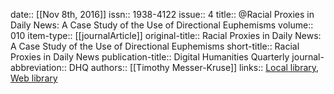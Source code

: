 date:: [[Nov 8th, 2016]]
issn:: 1938-4122
issue:: 4
title:: @Racial Proxies in Daily News: A Case Study of the Use of Directional Euphemisms
volume:: 010
item-type:: [[journalArticle]]
original-title:: Racial Proxies in Daily News: A Case Study of the Use of Directional Euphemisms
short-title:: Racial Proxies in Daily News
publication-title:: Digital Humanities Quarterly
journal-abbreviation:: DHQ
authors:: [[Timothy Messer-Kruse]]
links:: [Local library](zotero://select/groups/2386895/items/RVN5ZBSL), [Web library](https://www.zotero.org/groups/2386895/items/RVN5ZBSL)
